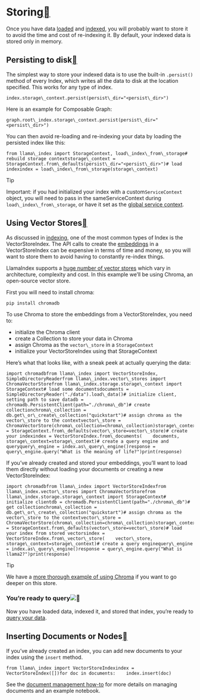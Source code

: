 Storing[](#storing "Permalink to this heading")
================================================

Once you have data [loaded](../loading/loading.html) and [indexed](../indexing/indexing.html), you will probably want to store it to avoid the time and cost of re-indexing it. By default, your indexed data is stored only in memory.

Persisting to disk[](#persisting-to-disk "Permalink to this heading")
----------------------------------------------------------------------

The simplest way to store your indexed data is to use the built-in `.persist()` method of every Index, which writes all the data to disk at the location specified. This works for any type of index.


```
index.storage\_context.persist(persist\_dir="<persist\_dir>")
```
Here is an example for Composable Graph:


```
graph.root\_index.storage\_context.persist(persist\_dir="<persist\_dir>")
```
You can then avoid re-loading and re-indexing your data by loading the persisted index like this:


```
from llama\_index import StorageContext, load\_index\_from\_storage# rebuild storage contextstorage\_context = StorageContext.from\_defaults(persist\_dir="<persist\_dir>")# load indexindex = load\_index\_from\_storage(storage\_context)
```
Tip

Important: if you had initialized your index with a custom`ServiceContext` object, you will need to pass in the sameServiceContext during `load\_index\_from\_storage`, or have it set as the [global service context](../../module_guides/supporting_modules/service_context.html).

Using Vector Stores[](#using-vector-stores "Permalink to this heading")
------------------------------------------------------------------------

As discussed in [indexing](../indexing/indexing.html), one of the most common types of Index is the VectorStoreIndex. The API calls to create the [embeddings](../indexing/indexing.html#what-is-an-embedding) in a VectorStoreIndex can be expensive in terms of time and money, so you will want to store them to avoid having to constantly re-index things.

LlamaIndex supports a [huge number of vector stores](../../module_guides/storing/vector_stores.html) which vary in architecture, complexity and cost. In this example we’ll be using Chroma, an open-source vector store.

First you will need to install chroma:


```
pip install chromadb
```
To use Chroma to store the embeddings from a VectorStoreIndex, you need to:

* initialize the Chroma client
* create a Collection to store your data in Chroma
* assign Chroma as the `vector\_store` in a `StorageContext`
* initialize your VectorStoreIndex using that StorageContext

Here’s what that looks like, with a sneak peek at actually querying the data:


```
import chromadbfrom llama\_index import VectorStoreIndex, SimpleDirectoryReaderfrom llama\_index.vector\_stores import ChromaVectorStorefrom llama\_index.storage.storage\_context import StorageContext# load some documentsdocuments = SimpleDirectoryReader("./data").load\_data()# initialize client, setting path to save datadb = chromadb.PersistentClient(path="./chroma\_db")# create collectionchroma\_collection = db.get\_or\_create\_collection("quickstart")# assign chroma as the vector\_store to the contextvector\_store = ChromaVectorStore(chroma\_collection=chroma\_collection)storage\_context = StorageContext.from\_defaults(vector\_store=vector\_store)# create your indexindex = VectorStoreIndex.from\_documents(    documents, storage\_context=storage\_context)# create a query engine and queryquery\_engine = index.as\_query\_engine()response = query\_engine.query("What is the meaning of life?")print(response)
```
If you’ve already created and stored your embeddings, you’ll want to load them directly without loading your documents or creating a new VectorStoreIndex:


```
import chromadbfrom llama\_index import VectorStoreIndexfrom llama\_index.vector\_stores import ChromaVectorStorefrom llama\_index.storage.storage\_context import StorageContext# initialize clientdb = chromadb.PersistentClient(path="./chroma\_db")# get collectionchroma\_collection = db.get\_or\_create\_collection("quickstart")# assign chroma as the vector\_store to the contextvector\_store = ChromaVectorStore(chroma\_collection=chroma\_collection)storage\_context = StorageContext.from\_defaults(vector\_store=vector\_store)# load your index from stored vectorsindex = VectorStoreIndex.from\_vector\_store(    vector\_store, storage\_context=storage\_context)# create a query enginequery\_engine = index.as\_query\_engine()response = query\_engine.query("What is llama2?")print(response)
```
Tip

We have a [more thorough example of using Chroma](../../examples/vector_stores/ChromaIndexDemo.html) if you want to go deeper on this store.

### You’re ready to query![](#you-re-ready-to-query "Permalink to this heading")

Now you have loaded data, indexed it, and stored that index, you’re ready to [query your data](../querying/querying.html).

Inserting Documents or Nodes[](#inserting-documents-or-nodes "Permalink to this heading")
------------------------------------------------------------------------------------------

If you’ve already created an index, you can add new documents to your index using the `insert` method.


```
from llama\_index import VectorStoreIndexindex = VectorStoreIndex([])for doc in documents:    index.insert(doc)
```
See the [document management how-to](../../module_guides/indexing/document_management.html) for more details on managing documents and an example notebook.

